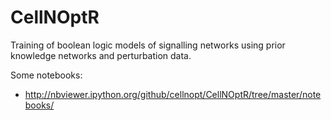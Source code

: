 CellNOptR
=========

Training of boolean logic models of signalling networks using prior knowledge networks and perturbation data.

Some notebooks:

- http://nbviewer.ipython.org/github/cellnopt/CellNOptR/tree/master/notebooks/
